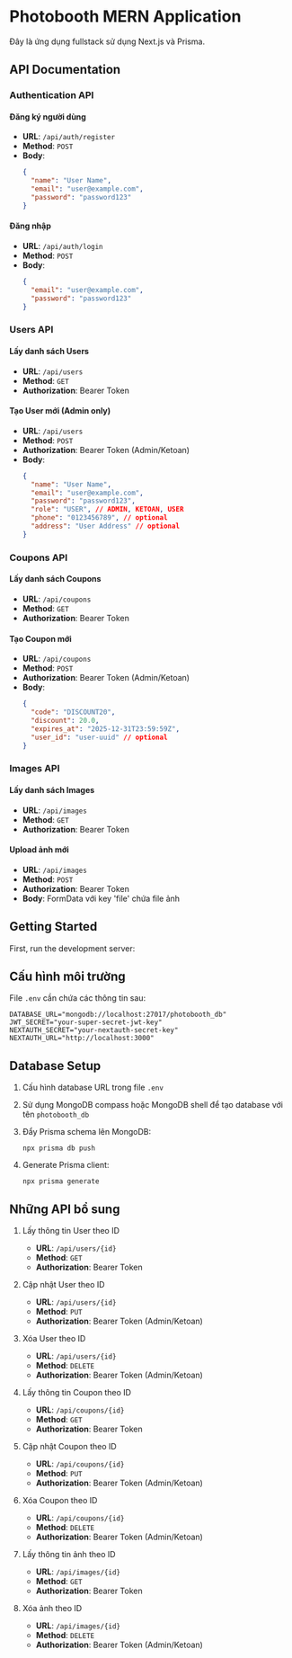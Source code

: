 # Photobooth MERN Application

Đây là ứng dụng fullstack sử dụng Next.js và Prisma.

## API Documentation

### Authentication API

#### Đăng ký người dùng
- **URL**: `/api/auth/register`
- **Method**: `POST`
- **Body**:
  ```json
  {
    "name": "User Name",
    "email": "user@example.com",
    "password": "password123"
  }
  ```

#### Đăng nhập
- **URL**: `/api/auth/login`
- **Method**: `POST`
- **Body**:
  ```json
  {
    "email": "user@example.com",
    "password": "password123"
  }
  ```

### Users API

#### Lấy danh sách Users
- **URL**: `/api/users`
- **Method**: `GET`
- **Authorization**: Bearer Token

#### Tạo User mới (Admin only)
- **URL**: `/api/users`
- **Method**: `POST`
- **Authorization**: Bearer Token (Admin/Ketoan)
- **Body**:
  ```json
  {
    "name": "User Name",
    "email": "user@example.com",
    "password": "password123",
    "role": "USER", // ADMIN, KETOAN, USER
    "phone": "0123456789", // optional
    "address": "User Address" // optional
  }
  ```

### Coupons API

#### Lấy danh sách Coupons
- **URL**: `/api/coupons`
- **Method**: `GET`
- **Authorization**: Bearer Token

#### Tạo Coupon mới
- **URL**: `/api/coupons`
- **Method**: `POST`
- **Authorization**: Bearer Token (Admin/Ketoan)
- **Body**:
  ```json
  {
    "code": "DISCOUNT20",
    "discount": 20.0,
    "expires_at": "2025-12-31T23:59:59Z",
    "user_id": "user-uuid" // optional
  }
  ```

### Images API

#### Lấy danh sách Images
- **URL**: `/api/images`
- **Method**: `GET`
- **Authorization**: Bearer Token

#### Upload ảnh mới
- **URL**: `/api/images`
- **Method**: `POST`
- **Authorization**: Bearer Token
- **Body**: FormData với key 'file' chứa file ảnh

## Getting Started

First, run the development server:

## Cấu hình môi trường

File `.env` cần chứa các thông tin sau:

```
DATABASE_URL="mongodb://localhost:27017/photobooth_db"
JWT_SECRET="your-super-secret-jwt-key"
NEXTAUTH_SECRET="your-nextauth-secret-key"
NEXTAUTH_URL="http://localhost:3000"
```

## Database Setup

1. Cấu hình database URL trong file `.env`

2. Sử dụng MongoDB compass hoặc MongoDB shell để tạo database với tên `photobooth_db`

3. Đẩy Prisma schema lên MongoDB:
   ```
   npx prisma db push
   ```

3. Generate Prisma client:
   ```
   npx prisma generate
   ```

## Những API bổ sung

1. Lấy thông tin User theo ID
   - **URL**: `/api/users/{id}`
   - **Method**: `GET`
   - **Authorization**: Bearer Token

2. Cập nhật User theo ID
   - **URL**: `/api/users/{id}`
   - **Method**: `PUT`
   - **Authorization**: Bearer Token (Admin/Ketoan)

3. Xóa User theo ID
   - **URL**: `/api/users/{id}`
   - **Method**: `DELETE`
   - **Authorization**: Bearer Token (Admin/Ketoan)

4. Lấy thông tin Coupon theo ID
   - **URL**: `/api/coupons/{id}`
   - **Method**: `GET`
   - **Authorization**: Bearer Token

5. Cập nhật Coupon theo ID
   - **URL**: `/api/coupons/{id}`
   - **Method**: `PUT`
   - **Authorization**: Bearer Token (Admin/Ketoan)

6. Xóa Coupon theo ID
   - **URL**: `/api/coupons/{id}`
   - **Method**: `DELETE`
   - **Authorization**: Bearer Token (Admin/Ketoan)

7. Lấy thông tin ảnh theo ID
   - **URL**: `/api/images/{id}`
   - **Method**: `GET`
   - **Authorization**: Bearer Token

8. Xóa ảnh theo ID
   - **URL**: `/api/images/{id}`
   - **Method**: `DELETE`
   - **Authorization**: Bearer Token (Admin/Ketoan)
